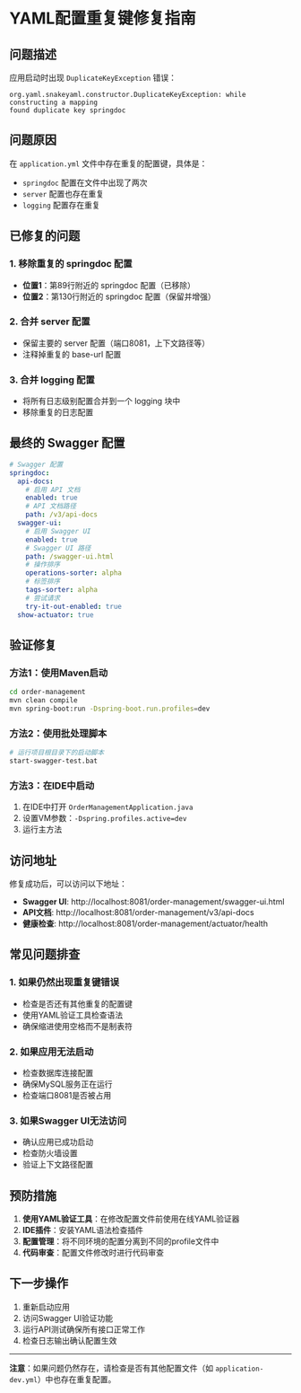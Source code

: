 # YAML配置重复键修复指南

## 问题描述

应用启动时出现 `DuplicateKeyException` 错误：
```
org.yaml.snakeyaml.constructor.DuplicateKeyException: while constructing a mapping
found duplicate key springdoc
```

## 问题原因

在 `application.yml` 文件中存在重复的配置键，具体是：
- `springdoc` 配置在文件中出现了两次
- `server` 配置也存在重复
- `logging` 配置存在重复

## 已修复的问题

### 1. 移除重复的 springdoc 配置
- **位置1**：第89行附近的 springdoc 配置（已移除）
- **位置2**：第130行附近的 springdoc 配置（保留并增强）

### 2. 合并 server 配置
- 保留主要的 server 配置（端口8081，上下文路径等）
- 注释掉重复的 base-url 配置

### 3. 合并 logging 配置
- 将所有日志级别配置合并到一个 logging 块中
- 移除重复的日志配置

## 最终的 Swagger 配置

```yaml
# Swagger 配置
springdoc:
  api-docs:
    # 启用 API 文档
    enabled: true
    # API 文档路径
    path: /v3/api-docs
  swagger-ui:
    # 启用 Swagger UI
    enabled: true
    # Swagger UI 路径
    path: /swagger-ui.html
    # 操作排序
    operations-sorter: alpha
    # 标签排序
    tags-sorter: alpha
    # 尝试请求
    try-it-out-enabled: true
  show-actuator: true
```

## 验证修复

### 方法1：使用Maven启动
```bash
cd order-management
mvn clean compile
mvn spring-boot:run -Dspring-boot.run.profiles=dev
```

### 方法2：使用批处理脚本
```bash
# 运行项目根目录下的启动脚本
start-swagger-test.bat
```

### 方法3：在IDE中启动
1. 在IDE中打开 `OrderManagementApplication.java`
2. 设置VM参数：`-Dspring.profiles.active=dev`
3. 运行主方法

## 访问地址

修复成功后，可以访问以下地址：

- **Swagger UI**: http://localhost:8081/order-management/swagger-ui.html
- **API文档**: http://localhost:8081/order-management/v3/api-docs
- **健康检查**: http://localhost:8081/order-management/actuator/health

## 常见问题排查

### 1. 如果仍然出现重复键错误
- 检查是否还有其他重复的配置键
- 使用YAML验证工具检查语法
- 确保缩进使用空格而不是制表符

### 2. 如果应用无法启动
- 检查数据库连接配置
- 确保MySQL服务正在运行
- 检查端口8081是否被占用

### 3. 如果Swagger UI无法访问
- 确认应用已成功启动
- 检查防火墙设置
- 验证上下文路径配置

## 预防措施

1. **使用YAML验证工具**：在修改配置文件前使用在线YAML验证器
2. **IDE插件**：安装YAML语法检查插件
3. **配置管理**：将不同环境的配置分离到不同的profile文件中
4. **代码审查**：配置文件修改时进行代码审查

## 下一步操作

1. 重新启动应用
2. 访问Swagger UI验证功能
3. 运行API测试确保所有接口正常工作
4. 检查日志输出确认配置生效

---

**注意**：如果问题仍然存在，请检查是否有其他配置文件（如 `application-dev.yml`）中也存在重复配置。
